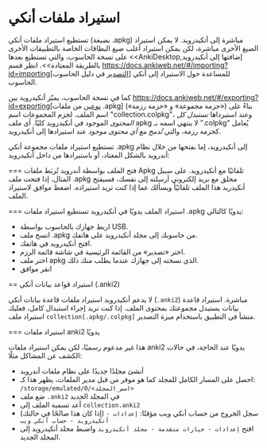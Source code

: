 # استيراد ملفات أنكي
تستطيع استيراد ملفات أنكي (بصيغة .apkg) مباشرة إلى أنكيدرويد. لا يمكن استيراد الصيغ الأخرى
مباشرة، لكن يمكن استيراد أغلب صيغ البطاقات الخاصة بالتطبيقات الأخرى على تسخة الحاسوب،
والتي تستطيع بعدها <<AnkiDesktop,إضافتها إلى أنكيدرويد بالطريقة المعتادة>>.
انظر قسم https://docs.ankiweb.net/#/importing?id=importing[التصدير في دليل الحاسوب] للمساعدة حول الاستيراد إلى أنكي الحاسوب.

كما في نسخة الحاسوب، يميّز أنكيدرويد بين https://docs.ankiweb.net/#/exporting?id=exporting[نوعين من ملفات .apkg]
(«حزمة مجموعة» و «حزمة رزمة») بناءً على اسم الملف. لجزم المجموعات اسم "collection.colpkg"،
وعند استيرداها _تستبدل كل المحتوى_ الموجود في أنكيدرويد كليًا. أي ملف apkg لا ينتهي اسمه بـ ".colpkg"
يُعامل كحزمة رزمة، والتي _تُدمج مع أي محتوى موجود_ عند استيرادها إلى أنكيدرويد.

تستطيع استيراد ملفات مجموعة أنكي .apkg إلى أنكيدرويد، إما بفتحها من خلال نظام أندرويد بالشكل المعتاد،
أو باستيرادها من داخل أنكيدرويد:

=== فتح الملف بواسطة أندرويد
تُربَط ملفات Apkg تلقائيًا مع أنكيدرويد. على سبيل المثال، إذا فتحت ملف .apkg محلق مع بريد إلكتروني
أرسلته إلى نفسك، فسيفتح أنكيدريد هذا الملف تلقائيًأ ويسألك عما إذا كنت تريد استيراده. اضغظ موافق لاستيراد الملف.

=== استيراد الملف يدويًا في أنكيدرويد
تستطيع استيراد ملفات .apkg يدويًا كالتالي:

 * اربط جهازك بالحاسوب بواسطة USB.
 * انسخ ملف .apkg من حاسوبك  إلى مجلد أنكيدرويد على هاتفك.
 * افتح أنكيدرويد في هاتفك.
 * اختر «تصدير» من القائمة الرئيسية في شاشة قائمة الرزم.
 * اختر ملف apkg الذي نسخته إلى جهازك عندما يطلب منك ذلك.
 * انقر موافق

== استيراد قواعد بيانات أنكي (.anki2)

لا يدعم أنكيدرويد استيراد ملفات قاعدة بيانات أنكي (`.anki2`) مباشرة.
استيراد قاعدة بيانات يستبدل مجموعتك بمحتوى الملف. إذا كنت تريد إجراء استبدال كامل،
فعليك استيراد ملف `collection[.apkg/.colpkg]` منشأ في التطبيق باستخدام ميزة التصدير.

=== استيراد ملفات anki2 يدويًا

هذا غير مدعوم رسميًا، لكن يمكن استيراد ملفات anki2 يدويًا عند الحاجة، في حالات الكشف عن المشاكل مثلًا:

* أنشئ مجلدًا جديدًا على نظام ملفات أندرويد
* احصل على المسار الكامل للمجلد كما هو موفر من قبل مدير الملفات، يظهر هذا كـ: `/storage/emulated/0/<اسم_المجلد>`
* ضع ملف `.anki2` في المجلد الجديد
* أعد تسمية الملف إلى `collection.anki2`
* (إذا كان هذا صالحًا في حالتك) سجل الخروج من حساب أنكي ويب مؤقتًا: `إعدادات - أنكيدرويد - حساب أنكي ويب`
* افتح `إعدادات - خيارات متقدمة - مجلد أنكيدرويد` واضبط مجلد أنكيدرويد إلى المجلد الجديد.
